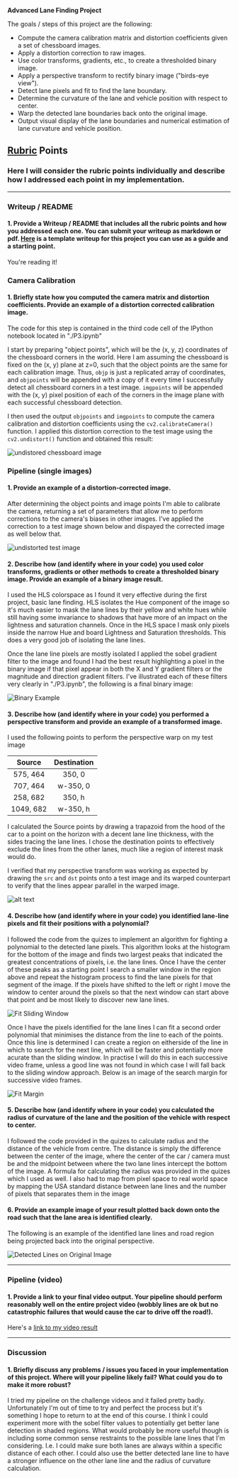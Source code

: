 **Advanced Lane Finding Project**

The goals / steps of this project are the following:

* Compute the camera calibration matrix and distortion coefficients given a set of chessboard images.
* Apply a distortion correction to raw images.
* Use color transforms, gradients, etc., to create a thresholded binary image.
* Apply a perspective transform to rectify binary image ("birds-eye view").
* Detect lane pixels and fit to find the lane boundary.
* Determine the curvature of the lane and vehicle position with respect to center.
* Warp the detected lane boundaries back onto the original image.
* Output visual display of the lane boundaries and numerical estimation of lane curvature and vehicle position.

[//]: # (Image References)

[image1]: ./output_images/undistort_comparison.png "Undistorted Chessboard"
[image2]: ./output_images/distort_corrected.png "Undistored Test Image"
[image3]: ./output_images/binary.png "Binary Example"
[image4]: ./output_images/perspective.png "Warp Example"
[image5]: ./output_images/poly_lines.png "Fit Sliding Window"
[image6]: ./output_images/poly_lines_margin.png "Fit Margin"
[image7]: ./output_images/real_perspective.png "Detected Lines on Original Image"
[video1]: ./project_video.mp4 "Video"

## [Rubric](https://review.udacity.com/#!/rubrics/571/view) Points

### Here I will consider the rubric points individually and describe how I addressed each point in my implementation.  

---

### Writeup / README

#### 1. Provide a Writeup / README that includes all the rubric points and how you addressed each one.  You can submit your writeup as markdown or pdf.  [Here](https://github.com/udacity/CarND-Advanced-Lane-Lines/blob/master/writeup_template.md) is a template writeup for this project you can use as a guide and a starting point.  

You're reading it!

### Camera Calibration

#### 1. Briefly state how you computed the camera matrix and distortion coefficients. Provide an example of a distortion corrected calibration image.

The code for this step is contained in the third code cell of the IPython notebook located in "./P3.ipynb"

I start by preparing "object points", which will be the (x, y, z) coordinates of the chessboard corners in the world. Here I am assuming the chessboard is fixed on the (x, y) plane at z=0, such that the object points are the same for each calibration image.  Thus, `objp` is just a replicated array of coordinates, and `objpoints` will be appended with a copy of it every time I successfully detect all chessboard corners in a test image.  `imgpoints` will be appended with the (x, y) pixel position of each of the corners in the image plane with each successful chessboard detection.  

I then used the output `objpoints` and `imgpoints` to compute the camera calibration and distortion coefficients using the `cv2.calibrateCamera()` function.  I applied this distortion correction to the test image using the `cv2.undistort()` function and obtained this result: 

![undistored chessboard image][image1]

### Pipeline (single images)

#### 1. Provide an example of a distortion-corrected image.

After determining the object points and image points I'm able to calibrate the camera, returning a set of parameters that allow me to perform corrections to the camera's biases in other images. I've applied the correction to a test image shown below and dispayed the corrected image as well below that.

![undistorted test image][image2]

#### 2. Describe how (and identify where in your code) you used color transforms, gradients or other methods to create a thresholded binary image.  Provide an example of a binary image result.

I used the HLS colorspace as I found it very effective during the first project, basic lane finding. HLS isolates the Hue component of the image so it's much easier to mask the lane lines by their yellow and white hues while still having some invariance to shadows that have more of an impact on the lightness and saturation channels. Once in the HLS space I mask only pixels inside the narrow Hue and board Lightness and Saturation thresholds. This does a very good job of isolating the lane lines.

Once the lane line pixels are mostly isolated I applied the sobel gradient filter to the image and found I had the best result highlighting a pixel in the binary image if that pixel appear in both the X and Y gradient filters or the magnitude and direction gradient filters. I've illustrated each of these filters very clearly in "./P3.ipynb", the following is a final binary image:

![Binary Example][image3]

#### 3. Describe how (and identify where in your code) you performed a perspective transform and provide an example of a transformed image.

I used the following points to perform the perspective warp on my test image

| Source        | Destination   | 
|:-------------:|:-------------:| 
| 575, 464      | 350, 0        | 
| 707, 464      | w-350, 0      |
| 258, 682      | 350, h        |
| 1049, 682     | w-350, h      |

I calculated the Source points by drawing a trapazoid from the hood of the car to a point on the horizon with a decent lane line thickness, with the sides tracing the lane lines. I chose the destination points to effectively exclude the lines from the other lanes, much like a region of interest mask would do.

I verified that my perspective transform was working as expected by drawing the `src` and `dst` points onto a test image and its warped counterpart to verify that the lines appear parallel in the warped image.

![alt text][image4]

#### 4. Describe how (and identify where in your code) you identified lane-line pixels and fit their positions with a polynomial?

I followed the code from the quizes to implement an algorithm for fighting a polynomial to the detected lane pixels. This algorithm looks at the histogram for the bottom of the image and finds two largest peaks that indicated the greatest concentrations of pixels, i.e. the lane lines. Once I have the center of these peaks as a starting point I search a smaller window in the region above and repeat the histogram process to find the lane pixels for that segment of the image. If the pixels have shifted to the left or right I move the window to center around the pixels so that the next window can start above that point and be most likely to discover new lane lines.

![Fit Sliding Window][image5]

Once I have the pixels identified for the lane lines I can fit a second order polynomial that minimises the distance from the line to each of the points. Once this line is determined I can create a region on eitherside of the line in which to search for the next line, which will be faster and potentially more acurate than the sliding window. In practise I will do this in each successive video frame, unless a good line was not found in which case I will fall back to the sliding window approach. Below is an image of the search margin for successive video frames.

![Fit Margin][image6]


#### 5. Describe how (and identify where in your code) you calculated the radius of curvature of the lane and the position of the vehicle with respect to center.

I followed the code provided in the quizes to calculate radius and the distance of the vehicle from centre. The distance is simply the difference between the center of the image, where the center of the car / camera must be and the midpoint between where the two lane lines intercept the bottom of the image. A formula for calculating the radius was provided in the quizes which I used as well. I also had to map from pixel space to real world space by mapping the USA standard distance between lane lines and the number of pixels that separates them in the image

#### 6. Provide an example image of your result plotted back down onto the road such that the lane area is identified clearly.

The following is an example of the identified lane lines and road region being projected back into the original perspective.

![Detected Lines on Original Image][image7]

---

### Pipeline (video)

#### 1. Provide a link to your final video output.  Your pipeline should perform reasonably well on the entire project video (wobbly lines are ok but no catastrophic failures that would cause the car to drive off the road!).

Here's a [link to my video result](./project_video.mp4)

---

### Discussion

#### 1. Briefly discuss any problems / issues you faced in your implementation of this project.  Where will your pipeline likely fail?  What could you do to make it more robust?

I tried my pipeline on the challenge videos and it failed pretty badly. Unfortunately I'm out of time to try and perfect the process but it's something I hope to return to at the end of this course. I think I could experiment more with the sobel filter values to potentially get better lane detection in shaded regions. What would probably be more useful though is including some common sense restraints to the possible lane lines that I'm considering. I.e. I could make sure both lanes are always within a specific distance of each other. I could also use the better detected lane line to have a stronger influence on the other lane line and the radius of curvature calculation.
